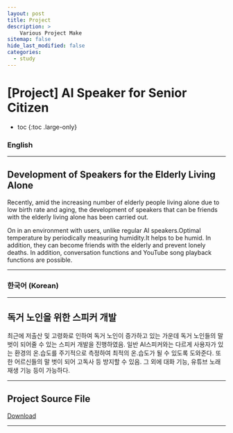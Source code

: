 ```yaml
---
layout: post
title: Project
description: >
    Various Project Make
sitemap: false
hide_last_modified: false
categories:
  - study
---
```


# [Project] AI Speaker for Senior Citizen

* toc
{:toc .large-only}

### English
---

## Development of Speakers for the Elderly Living Alone

  Recently, amid the increasing number of elderly people living alone due to low birth rate and aging, the development of speakers that can be friends with the elderly living alone has been carried out.
  
  On in an environment with users, unlike regular AI speakers.Optimal temperature by periodically measuring humidity.It helps to be humid. In addition, they can become friends with the elderly and prevent lonely deaths. In addition, conversation functions and YouTube song playback functions are possible.

---
### 한국어 (Korean)
---
## 독거 노인을 위한 스피커 개발
  
  최근에 저출산 및 고령화로 인하여 독거 노인이 증가하고 있는 가운데 독거 노인들의 말 벗이 되어줄 수 있는 스피커 개발을 진행하였음. 일반 AI스피커와는 다르게 사용자가 있는 환경의 온.습도를 주기적으로 측정하여 최적의 온.습도가 될 수 있도록 도와준다. 또한 어르신들의 말 벗이 되어 고독사 등 방지할 수 있음. 그 외에 대화 기능, 유튜브 노래 재생 기능 등이 가능하다.
  
---

## Project Source File
[Download](https://github.com/YooTaeJeong/AI-Speaker-for-Senior-Citizen)

---